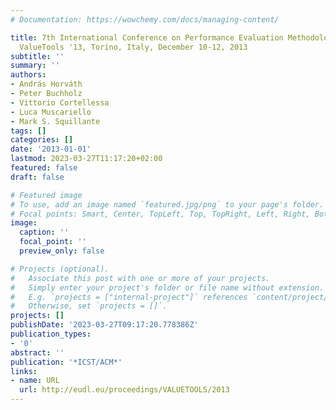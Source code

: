 ```yaml
---
# Documentation: https://wowchemy.com/docs/managing-content/

title: 7th International Conference on Performance Evaluation Methodologies and Tools,
  ValueTools '13, Torino, Italy, December 10-12, 2013
subtitle: ''
summary: ''
authors:
- András Horváth
- Peter Buchholz
- Vittorio Cortellessa
- Luca Muscariello
- Mark S. Squillante
tags: []
categories: []
date: '2013-01-01'
lastmod: 2023-03-27T11:17:20+02:00
featured: false
draft: false

# Featured image
# To use, add an image named `featured.jpg/png` to your page's folder.
# Focal points: Smart, Center, TopLeft, Top, TopRight, Left, Right, BottomLeft, Bottom, BottomRight.
image:
  caption: ''
  focal_point: ''
  preview_only: false

# Projects (optional).
#   Associate this post with one or more of your projects.
#   Simply enter your project's folder or file name without extension.
#   E.g. `projects = ["internal-project"]` references `content/project/deep-learning/index.md`.
#   Otherwise, set `projects = []`.
projects: []
publishDate: '2023-03-27T09:17:20.778386Z'
publication_types:
- '0'
abstract: ''
publication: '*ICST/ACM*'
links:
- name: URL
  url: http://eudl.eu/proceedings/VALUETOOLS/2013
---
```

